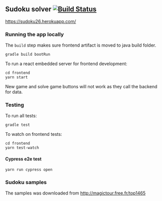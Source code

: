 Sudoku solver [![Build Status](https://travis-ci.org/vanphuong12a2/sudoku26.svg?branch=master)](https://travis-ci.org/vanphuong12a2/sudoku26)
---
https://sudoku26.herokuapp.com/


### Running the app locally

The `build` step makes sure frontend artifact is moved to java build folder.
```
gradle build bootRun
```


To run a react embedded server for frontend development: 
```$xslt
cd frontend
yarn start
```
New game and solve game buttons will not work as they call the backend for data.

### Testing
To run all tests: 
```
gradle test
```

To watch on frontend tests: 
```
cd frontend
yarn test-watch
```

#### Cypress e2e test
```
yarn run cypress open
```

### Sudoku samples
The samples was downloaded from http://magictour.free.fr/top1465
